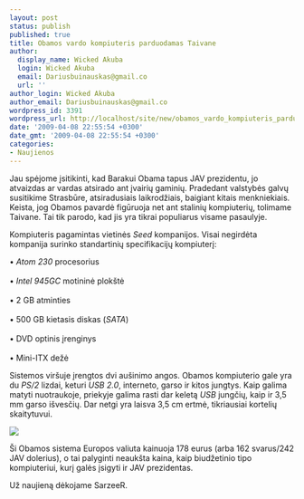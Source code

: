 ```yaml
---
layout: post
status: publish
published: true
title: Obamos vardo kompiuteris parduodamas Taivane
author:
  display_name: Wicked Akuba
  login: Wicked Akuba
  email: Dariusbuinauskas@gmail.co
  url: ''
author_login: Wicked Akuba
author_email: Dariusbuinauskas@gmail.co
wordpress_id: 3391
wordpress_url: http://localhost/site/new/obamos_vardo_kompiuteris_parduodamas_taivane/
date: '2009-04-08 22:55:54 +0300'
date_gmt: '2009-04-08 22:55:54 +0300'
categories:
- Naujienos
---
```

<p>Jau spėjome įsitikinti, kad Barakui Obama tapus JAV prezidentu, jo atvaizdas ar vardas atsirado ant įvairių gaminių. Pradedant valstybės galvų susitikime Strasbūre, atsiradusiais laikrodžiais, baigiant kitais menkniekiais. Keista, jog Obamos pavardė figūruoja net ant stalinių kompiuterių, tolimame Taivane. Tai tik parodo, kad jis yra tikrai populiarus visame pasaulyje. </p>
<p>Kompiuteris pagamintas vietinės <i>Seed</i> kompanijos. Visai negirdėta kompanija surinko standartinių specifikacijų kompiuterį:</p>
<p>• <i>Atom 230</i> procesorius<br />
<br />• <i>Intel 945GC </i>motininė plokštė<br />
<br />• 2 GB atminties<br />
<br />• 500 GB kietasis diskas (<i>SATA</i>)<br />
<br />• DVD optinis įrenginys<br />
<br />• Mini-ITX dežė</p>
<p>Sistemos viršuje įrengtos dvi aušinimo angos. Obamos kompiuterio gale yra du <i>PS/2</i> lizdai, keturi <i>USB 2.0</i>, interneto, garso ir kitos jungtys. Kaip galima matyti nuotraukoje, priekyje galima rasti dar keletą <i>USB</i> jungčių, kaip ir 3,5 mm garso išvesčių. Dar netgi yra laisva 3,5 cm ertmė, tikriausiai kortelių skaitytuvui. </p>
<p><img src="http://akuba.technews.lt/obama_pc.jpg" /></p>
<p>Ši Obamos sistema Europos valiuta kainuoja 178 eurus (arba 162 svarus/242 JAV dolerius), o tai palyginti neaukšta kaina, kaip biudžetinio tipo kompiuteriui, kurį galės įsigyti ir JAV prezidentas.  </p>
<p>Už naujieną dėkojame SarzeeR.</p>
